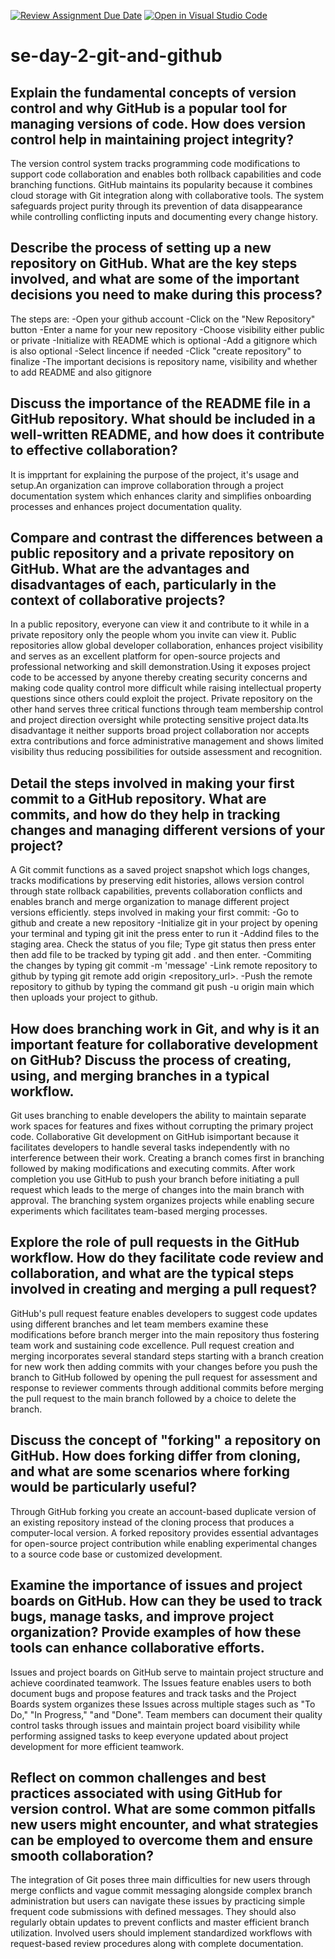 [![Review Assignment Due Date](https://classroom.github.com/assets/deadline-readme-button-22041afd0340ce965d47ae6ef1cefeee28c7c493a6346c4f15d667ab976d596c.svg)](https://classroom.github.com/a/8wgCKhpZ)
[![Open in Visual Studio Code](https://classroom.github.com/assets/open-in-vscode-2e0aaae1b6195c2367325f4f02e2d04e9abb55f0b24a779b69b11b9e10269abc.svg)](https://classroom.github.com/online_ide?assignment_repo_id=18474063&assignment_repo_type=AssignmentRepo)
# se-day-2-git-and-github
## Explain the fundamental concepts of version control and why GitHub is a popular tool for managing versions of code. How does version control help in maintaining project integrity?
The version control system tracks programming code modifications to support code collaboration and enables both rollback capabilities and code branching functions.    GitHub maintains its popularity because it combines cloud storage with Git integration along with collaborative tools. The system safeguards project purity through    its prevention of data disappearance while controlling conflicting inputs and documenting every change history.

## Describe the process of setting up a new repository on GitHub. What are the key steps involved, and what are some of the important decisions you need to make during this process?
The steps are:
-Open your github account
-Click on the "New Repository" button
-Enter a name for your new repository
-Choose visibility either public or private
-Initialize with README which is optional
-Add a gitignore which is also optional
-Select lincence if needed 
-Click "create repository" to finalize
-The important decisions is repository name, visibility and whether to add README and also gitignore

## Discuss the importance of the README file in a GitHub repository. What should be included in a well-written README, and how does it contribute to effective collaboration?
It is impprtant for explaining the purpose of the project, it's usage and setup.An organization can improve collaboration through a project documentation system which enhances clarity and simplifies onboarding processes and enhances project documentation quality.

## Compare and contrast the differences between a public repository and a private repository on GitHub. What are the advantages and disadvantages of each, particularly in the context of collaborative projects?
In a public repository, everyone can view it and contribute to it while in a private repository only the people whom you invite can view it.
Public repositories allow global developer collaboration, enhances project visibility and serves as an excellent platform for open-source projects and professional networking and skill demonstration.Using it exposes project code to be accessed by anyone thereby creating security concerns and making code quality control more difficult while raising intellectual property questions since others could exploit the project.
Private repository on the other hand serves three critical functions through team membership control and project direction oversight while protecting sensitive project data.Its disadvantage it neither supports broad project collaboration nor accepts extra contributions and force administrative management and shows limited visibility thus reducing possibilities for outside assessment and recognition.

## Detail the steps involved in making your first commit to a GitHub repository. What are commits, and how do they help in tracking changes and managing different versions of your project?
A Git commit functions as a saved project snapshot which logs changes, tracks modifications by preserving edit histories, allows version control through state rollback capabilities, prevents collaboration conflicts and enables branch and merge organization to manage different project versions efficiently.
steps involved in making your first commit:
-Go to github and create a new repository
-Initialize git in your project by opening your terminal and typing git init the press enter to run it
-Addind files to the staging area. Check the status of you file; Type git status then press enter then add file to be tracked by typing git add . and then enter.
-Commiting the changes by typing git commit -m 'message'
-Link remote repository to github by typing git remote add origin <repository_url>.
-Push the remote repository to github by typing the command git push -u origin main which then uploads your project to github.

## How does branching work in Git, and why is it an important feature for collaborative development on GitHub? Discuss the process of creating, using, and merging branches in a typical workflow.
Git uses branching to enable developers the ability to maintain separate work spaces for features and fixes without corrupting the primary project code. Collaborative Git development on GitHub isimportant because it facilitates developers to handle several tasks independently with no interference between their work.
Creating a branch comes first in branching followed by making modifications and executing commits. After work completion you use GitHub to push your branch before initiating a pull request which leads to the merge of changes into the main branch with approval. The branching system organizes projects while enabling secure experiments which facilitates team-based merging processes.

## Explore the role of pull requests in the GitHub workflow. How do they facilitate code review and collaboration, and what are the typical steps involved in creating and merging a pull request?
GitHub's pull request feature enables developers to suggest code updates using different branches and let team members examine these modifications before branch merger into the main repository thus fostering team work and sustaining code excellence.
Pull request creation and merging incorporates several standard steps starting with a branch creation for new work then adding commits with your changes before you push the branch to GitHub followed by opening the pull request for assessment and response to reviewer comments through additional commits before merging the pull request to the main branch followed by a choice to delete the branch.

## Discuss the concept of "forking" a repository on GitHub. How does forking differ from cloning, and what are some scenarios where forking would be particularly useful?
Through GitHub forking you create an account-based duplicate version of an existing repository instead of the cloning process that produces a computer-local version. A forked repository provides essential advantages for open-source project contribution while enabling experimental changes to a source code base or customized development.

## Examine the importance of issues and project boards on GitHub. How can they be used to track bugs, manage tasks, and improve project organization? Provide examples of how these tools can enhance collaborative efforts.
Issues and project boards on GitHub serve to maintain project structure and achieve coordinated teamwork. The Issues feature enables users to both document bugs and propose features and track tasks and the Project Boards system organizes these Issues across multiple stages such as "To Do," "In Progress," "and "Done". Team members can document their quality control tasks through issues and maintain project board visibility while performing assigned tasks to keep everyone updated about project development for more efficient teamwork.

## Reflect on common challenges and best practices associated with using GitHub for version control. What are some common pitfalls new users might encounter, and what strategies can be employed to overcome them and ensure smooth collaboration?
The integration of Git poses three main difficulties for new users through merge conflicts and vague commit messaging alongside complex branch administration but users can navigate these issues by practicing simple frequent code submissions with defined messages. They should also regularly obtain updates to prevent conflicts and master efficient branch utilization. Involved users should implement standardized workflows with request-based review procedures along with complete documentation.
